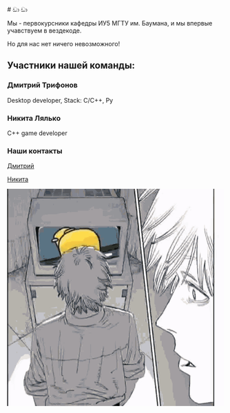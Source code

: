  <link rel="shortcut icon" type="image/x-icon" href="favicon.ico?">
  <link rel="shortcut icon" type="image/x-icon" href="https://raw.githubusercontent.com/Mopsik62/sussyBoys/gh-pages/sussygif/favicon.ico?">
# ඩා ඩා

Мы - первокурсники кафедры ИУ5 МГТУ им. Баумана, и мы впервые
учавствуем в вездекоде.

Но для нас нет ничего невозможного!

## Участники нашей команды:

### Дмитрий Трифонов

Desktop developer, Stack: C/C++, Py



### Никита Лялько


C++ game developer

### Наши контакты
<p>
  <a href="https://vk.com/dj1vs">Дмитрий</a>
  
  <a href="https://vk.com/id290473511">Никита</a>
</p>
 <img src="https://raw.githubusercontent.com/Mopsik62/sussyBoys/gh-pages/amogus.gif">   
  

